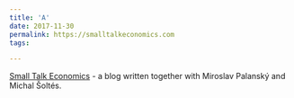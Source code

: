 ```yaml
---
title: 'A'
date: 2017-11-30
permalink: https://smalltalkeconomics.com
tags:

---
```

[Small Talk Economics](https://smalltalkeconomics.com) - a blog written together with Miroslav Palanský and Michal Šoltés.
